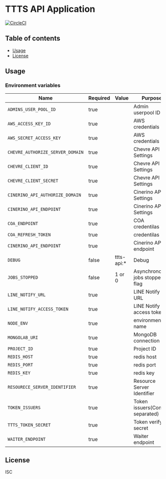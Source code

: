 # TTTS API Application

[![CircleCI](https://circleci.com/gh/tokyo-tower/api.svg?style=svg)](https://circleci.com/gh/tokyo-tower/api)

## Table of contents

* [Usage](#usage)
* [License](#license)

## Usage

### Environment variables

| Name                             | Required | Value      | Purpose                        |
| -------------------------------- | -------- | ---------- | ------------------------------ |
| `ADMINS_USER_POOL_ID`            | true     |            | Admin userpool ID              |
| `AWS_ACCESS_KEY_ID`              | true     |            | AWS credentials                |
| `AWS_SECRET_ACCESS_KEY`          | true     |            | AWS credentials                |
| `CHEVRE_AUTHORIZE_SERVER_DOMAIN` | true     |            | Chevre API Settings            |
| `CHEVRE_CLIENT_ID`               | true     |            | Chevre API Settings            |
| `CHEVRE_CLIENT_SECRET`           | true     |            | Chevre API Settings            |
| `CINERINO_API_AUTHORIZE_DOMAIN`  | true     |            | Cinerino API Settings          |
| `CINERINO_API_ENDPOINT`          | true     |            | Cinerino API Settings          |
| `COA_ENDPOINT`                   | true     |            | COA credentilas                |
| `COA_REFRESH_TOKEN`              | true     |            | credentilas                    |
| `CINERINO_API_ENDPOINT`          | true     |            | Cinerino API endpoint          |
| `DEBUG`                          | false    | ttts-api:* | Debug                          |
| `JOBS_STOPPED`                   | false    | 1 or 0     | Asynchronous jobs stopped flag |
| `LINE_NOTIFY_URL`                | true     |            | LINE Notify URL                |
| `LINE_NOTIFY_ACCESS_TOKEN`       | true     |            | LINE Notify access token       |
| `NODE_ENV`                       | true     |            | environment name               |
| `MONGOLAB_URI`                   | true     |            | MongoDB connection URI         |
| `PROJECT_ID`                     | true     |            | Project ID                     |
| `REDIS_HOST`                     | true     |            | redis host                     |
| `REDIS_PORT`                     | true     |            | redis port                     |
| `REDIS_KEY`                      | true     |            | redis key                      |
| `RESOURECE_SERVER_IDENTIFIER`    | true     |            | Resource Server Identifier     |
| `TOKEN_ISSUERS`                  | true     |            | Token issuers(Comma separated) |
| `TTTS_TOKEN_SECRET`              | true     |            | Token verify secret            |
| `WAITER_ENDPOINT`                | true     |            | Waiter endpoint                |

## License

ISC
